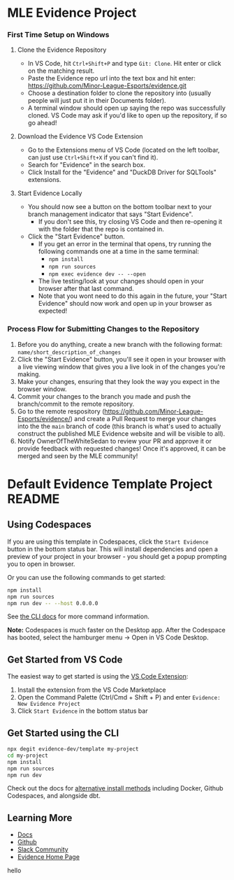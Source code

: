 # MLE Evidence Project

### First Time Setup on Windows

1. Clone the Evidence Repository

   - In VS Code, hit `Ctrl+Shift+P` and type `Git: Clone`. Hit enter or click on the matching result.
   - Paste the Evidence repo url into the text box and hit enter: https://github.com/Minor-League-Esports/evidence.git
   - Choose a destination folder to clone the repository into (usually people will just put it in their Documents folder).
   - A terminal window should open up saying the repo was successfully cloned. VS Code may ask if you'd like to open up the repository, if so go ahead!

2. Download the Evidence VS Code Extension

   - Go to the Extensions menu of VS Code (located on the left toolbar, can just use `Ctrl+Shift+X` if you can't find it).
   - Search for "Evidence" in the search box.
   - Click Install for the "Evidence" and "DuckDB Driver for SQLTools" extensions.

3. Start Evidence Locally
   - You should now see a button on the bottom toolbar next to your branch management indicator that says "Start Evidence".
     - If you don't see this, try closing VS Code and then re-opening it with the folder that the repo is contained in.
   - Click the "Start Evidence" button.
     - If you get an error in the terminal that opens, try running the following commands one at a time in the same terminal:
       - `npm install`
       - `npm run sources`
       - `npm exec evidence dev -- --open`
     - The live testing/look at your changes should open in your browser after that last command.
     - Note that you wont need to do this again in the future, your "Start Evidence" should now work and open up in your browser as expected!

### Process Flow for Submitting Changes to the Repository

1. Before you do anything, create a new branch with the following format: `name/short_description_of_changes`
2. Click the "Start Evidence" button, you'll see it open in your browser with a live viewing window that gives you a live look in of the changes you're making.
3. Make your changes, ensuring that they look the way you expect in the browser window.
4. Commit your changes to the branch you made and push the branch/commit to the remote repository.
5. Go to the remote respository (https://github.com/Minor-League-Esports/evidence/) and create a Pull Request to merge your changes into the the `main` branch of code (this branch is what's used to actually construct the published MLE Evidence website and will be visible to all).
6. Notify OwnerOfTheWhiteSedan to review your PR and approve it or provide feedback with requested changes! Once it's approved, it can be merged and seen by the MLE community!

# Default Evidence Template Project README

## Using Codespaces

If you are using this template in Codespaces, click the `Start Evidence` button in the bottom status bar. This will install dependencies and open a preview of your project in your browser - you should get a popup prompting you to open in browser.

Or you can use the following commands to get started:

```bash
npm install
npm run sources
npm run dev -- --host 0.0.0.0
```

See [the CLI docs](https://docs.evidence.dev/cli/) for more command information.

**Note:** Codespaces is much faster on the Desktop app. After the Codespace has booted, select the hamburger menu → Open in VS Code Desktop.

## Get Started from VS Code

The easiest way to get started is using the [VS Code Extension](https://marketplace.visualstudio.com/items?itemName=evidence-dev.evidence):

1. Install the extension from the VS Code Marketplace
2. Open the Command Palette (Ctrl/Cmd + Shift + P) and enter `Evidence: New Evidence Project`
3. Click `Start Evidence` in the bottom status bar

## Get Started using the CLI

```bash
npx degit evidence-dev/template my-project
cd my-project
npm install
npm run sources
npm run dev
```

Check out the docs for [alternative install methods](https://docs.evidence.dev/getting-started/install-evidence) including Docker, Github Codespaces, and alongside dbt.

## Learning More

- [Docs](https://docs.evidence.dev/)
- [Github](https://github.com/evidence-dev/evidence)
- [Slack Community](https://slack.evidence.dev/)
- [Evidence Home Page](https://www.evidence.dev)

hello
